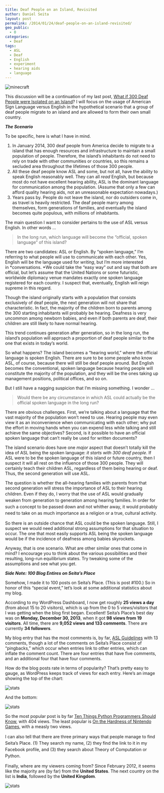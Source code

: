 ```yaml
---
title: Deaf People on an Island, Revisited
author: Daniel Seita
layout: post
permalink: /2014/01/24/deaf-people-on-an-island-revisited/
geo_public:
  - 0
categories:
  - Deaf
tags:
  - ASL
  - Deaf
  - English
  - experiment
  - hearing aids
  - language
---
```

<img src="{{site.url}}/assets/minecraft-island-village.jpg" alt="minecraft">

This discussion will be a continuation of my last post, [What if 300 Deaf People were Isolated on an Island][2]? I will focus on the usage of American Sign Language versus English in the hypothetical scenario that a group of deaf people migrate to an island and are allowed to form their own small country.

<!--more-->

***The Scenario***

To be specific, here is what I have in mind.

  1. In January 2014, 300 deaf people from America decide to migrate to a island that has enough resources and infrastructure to maintain a small population of people. Therefore, the island&#8217;s inhabitants do not need to rely on trade with other communities or countries, so this remains a secluded area throughout the lifetimes of those 300 people.
  2. All these deaf people know ASL and some, but not all, have the ability to speak English reasonably well. They can all *read* English, but because most do not have excellent hearing ability, ASL is the dominant language for communication among the population. (Assume that only a few can afford quality hearing aids, not an unreasonable expectation nowadays.)
  3. Years pass by. People do not leave the island, nor do outsiders come in, as travel is heavily restricted. The deaf people marry among themselves, form generations of families, and eventually the island becomes quite populous, with millions of inhabitants.

The main question I want to consider pertains to the use of ASL versus English. In other words &#8230;

> In the long run, which language will become the &#8220;official, spoken language&#8221; of this island?

There are two candidates: ASL or English. By &#8220;spoken language,&#8221; I&#8217;m referring to what people will use to communicate with each other. Yes, English will be the language used for *writing*, but I&#8217;m more interested in *conversations. *We could take the &#8220;easy way&#8221; out and say that both are official, but let&#8217;s assume that the United Nations or some futuristic, worldwide diplomacy venue mandates exactly one spoken language registered for each country. I suspect that, eventually, English will reign supreme in this regard.

Though the island originally starts with a population that consists exclusively of deaf people, the next generation will not share that characteristic. In fact, the majority of the children born to parents among the 300 starting inhabitants will probably be hearing. Deafness is very uncommon among newborn babies, and even if both parents are deaf, their children are still likely to have normal hearing.

This trend continues generation after generation, so in the long run, the island&#8217;s population will approach a proportion of deaf people similar to the one that exists in today&#8217;s world.

So what happens? The island becomes a &#8220;hearing world,&#8221; where the official language is spoken English. There are sure to be some people who know ASL, of course, because there will still be deaf people around. But English becomes the conventional, spoken language because hearing people will constitute the majority of the population, and they will be the ones taking up management positions, political offices, and so on.

But I still have a nagging suspicion that I&#8217;m missing something. I wonder &#8230;

> Would there be any circumstance in which ASL could actually be the official spoken language in the long run?

There are obvious challenges. First, we&#8217;re talking about a language that the vast majority of the population won&#8217;t need to use. Hearing people may even view it as an inconvenience when communicating with each other; why put the effort in moving hands when you can expend less while talking and still achieve the same objectives? Second, is it possible to have an official spoken language that can&#8217;t really be used for written documents?

The island scenario does have one *major* aspect that doesn&#8217;t totally kill the idea of ASL being the spoken language: *it starts with 300 deaf people*. If ASL were to be the spoken language of this island or future country, then I suspect it will all rest on the influence of those 300 people. They will certainly teach their children ASL, regardless of them being hearing or deaf. Thus, the second generation will use ASL.

The question is whether the all-hearing families with parents from that second generation will stress the importance of ASL to their hearing children. Even if they do, I worry that th<span style="line-height:1.5;">e use of ASL would gradually weaken from generation to generation among hearing families. In order for such a concept to be passed down and not whither away, it would probably need to take on as much importance as a religion or a true, cultural activity.</span>

So there is an outside chance that ASL could be the spoken language. Still, I suspect we would need additional strong assumptions for that situation to occur. The one that most easily supports ASL being the spoken language would be if the incidence of deafness among babies skyrockets.

Anyway, that is one scenario. What are other similar ones that come in mind? I encourage you to think about the various possibilities and their resulting, long-run equilibrium states. Try tweaking some of the assumptions and see what you get.

***Side Note: 100 Blog Entires on Seita&#8217;s Place***

Somehow, I made it to 100 posts on Seita&#8217;s Place. (This is post #100.) So in honor of this &#8220;special event,&#8221; let&#8217;s look at some additional statistics about my blog.

According to my WordPress Dashboard, I now get roughly **25 views a day** (from about 15 to 20 visitors), which is up from the 0 to 5 views/visitors that I was getting when the blog first began. Excellent! Seita&#8217;s Place&#8217;s best day was on **Monday, December 30, 2013**, when it got **98 views from 19 visitors**. All time, there are **9,052 views and 133 comments**. There are currently **34 followers**.

My blog entry that has the most comments is, by far, [ASL Guidelines][3] with 13 comments, though a lot of the comments on Seita&#8217;s Place consist of &#8220;pingbacks,&#8221; which occur when entries link to other entries, which can inflate the comment count. There are four entries that have five comments, and an additional four that have four comments.

How do the blog posts rate in terms of popularity? That&#8217;s pretty easy to gauge, as WordPress keeps track of views for each entry. Here&#8217;s an image showing the top of the chart:

<img src="{{site.url}}/assets/Stats_Blog_Popular.png" alt="stats">

And the bottom:

<img src="{{site.url}}/assets/Stats_Blog_Unpopular.png" alt="stats">

So the most popular post is by far [Ten Things Python Programmers Should Know][6], with 404 views. The least popular is [On the Hardness of Nintendo Games][7], with a measly two views.

<span style="line-height:1.5;">I can also tell that there are three primary ways that people manage to find Seita&#8217;s Place. (1) They search my name, (2) they find the link to it in my Facebook profile, and (3) they search about Theory of Computation or Python.</span>

Finally, where are my viewers coming from? Since February 2012, it seems like the majority are (by far) from the **United States**. The next country on the list is **India**, followed by the **United Kingdom**.

<img src="{{site.url}}/assets/Stats_Blog_Country.png" alt="stats">

 [2]: http://danieltakeshi.github.io/2014/01/18/what-if-300-deaf-people-were-isolated-on-an-island/
 [3]: http://danieltakeshi.github.io/2011/10/11/asl-guildelines/
 [6]: http://danieltakeshi.github.io/2013/07/05/ten-things-python-programmers-should-know/
 [7]: http://danieltakeshi.github.io/2012/03/30/on-the-hardness-of-nintendo-games/
